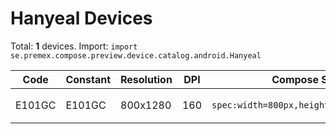# Hanyeal Devices

Total: **1** devices. Import: `import se.premex.compose.preview.device.catalog.android.Hanyeal`

| Code | Constant | Resolution | DPI | Compose Spec | Preview Usage |
|------|----------|------------|-----|-------------|---------------|
| E101GC | E101GC | 800x1280 | 160 | `spec:width=800px,height=1280px,dpi=160` | `@Preview(device = Hanyeal.E101GC)` |

<!-- Generated automatically. Do not edit manually. -->
